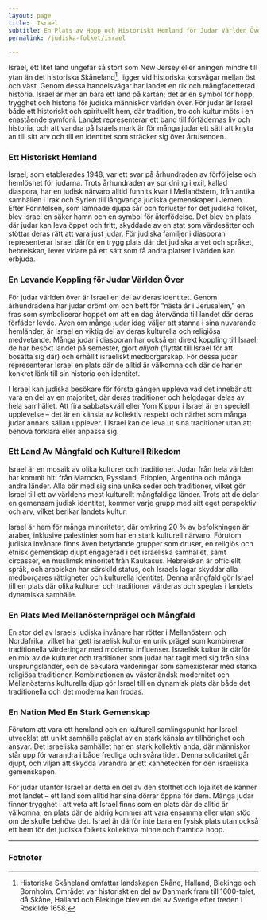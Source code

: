 ```yaml
---
layout: page
title:  Israel
subtitle: En Plats av Hopp och Historiskt Hemland för Judar Världen Över
permalink: /judiska-folket/israel

---
```


Israel, ett litet land ungefär så stort som New Jersey eller aningen mindre till ytan än det historiska Skåneland[^1], ligger vid historiska korsvägar mellan öst och väst. Genom dessa handelsvägar har landet en rik och mångfacetterad historia. Israel är mer än bara ett land på kartan; det är en symbol för hopp, trygghet och historia för judiska människor världen över. För judar är Israel både ett historiskt och spirituellt hem, där tradition, tro och kultur möts i en enastående symfoni. Landet representerar ett band till förfädernas liv och historia, och att vandra på Israels mark är för många judar ett sätt att knyta an till sitt arv och till en identitet som sträcker sig över årtusenden.

### Ett Historiskt Hemland

Israel, som etablerades 1948, var ett svar på århundraden av förföljelse och hemlöshet för judarna. Trots århundraden av spridning i exil, kallad diaspora, har en judisk närvaro alltid funnits kvar i Mellanöstern, från antika samhällen i Irak och Syrien till långvariga judiska gemenskaper i Jemen. Efter Förintelsen, som lämnade djupa sår och förluster för det judiska folket, blev Israel en säker hamn och en symbol för återfödelse. Det blev en plats där judar kan leva öppet och fritt, skyddade av en stat som värdesätter och stöttar deras rätt att vara just judar. För judiska familjer i diasporan representerar Israel därför en trygg plats där det judiska arvet och språket, hebreiskan, lever vidare på ett sätt som få andra platser i världen kan erbjuda.

### En Levande Koppling för Judar Världen Över

För judar världen över är Israel en del av deras identitet. Genom århundradena har judar drömt om och bett för ”nästa år i Jerusalem,” en fras som symboliserar hoppet om att en dag återvända till landet där deras förfäder levde. Även om många judar idag väljer att stanna i sina nuvarande hemländer, är Israel en viktig del av deras kulturella och religiösa medvetande. Många judar i diasporan har också en direkt koppling till Israel; de har besökt landet på semester, gjort *aliyah* (flyttat till Israel för att bosätta sig där) och erhållit israeliskt medborgarskap. För dessa judar representerar Israel en plats där de alltid är välkomna och där de har en konkret länk till sin historia och identitet.

I Israel kan judiska besökare för första gången uppleva vad det innebär att vara en del av en majoritet, där deras traditioner och helgdagar delas av hela samhället. Att fira sabbatskväll eller Yom Kippur i Israel är en speciell upplevelse – det är en känsla av kollektiv respekt och närhet som många judar annars sällan upplever. I Israel kan de leva ut sina traditioner utan att behöva förklara eller anpassa sig.

### Ett Land Av Mångfald och Kulturell Rikedom

Israel är en mosaik av olika kulturer och traditioner. Judar från hela världen har kommit hit: från Marocko, Ryssland, Etiopien, Argentina och många andra länder. Alla bär med sig sina unika seder och traditioner, vilket gör Israel till ett av världens mest kulturellt mångfaldiga länder. Trots att de delar en gemensam judisk identitet, kommer varje grupp med sitt eget perspektiv och arv, vilket berikar landets kultur.

Israel är hem för många minoriteter, där omkring 20 % av befolkningen är araber, inklusive palestinier som har en stark kulturell närvaro. Förutom judiska invånare finns även betydande grupper som druser, en religiös och etnisk gemenskap djupt engagerad i det israeliska samhället, samt circasser, en muslimsk minoritet från Kaukasus. Hebreiskan är officiellt språk, och arabiskan har särskild status, och Israels lagar skyddar alla medborgares rättigheter och kulturella identitet. Denna mångfald gör Israel till en plats där olika kulturer och traditioner värderas och speglas i landets dynamiska samhälle.

### En Plats Med Mellanösternprägel och Mångfald

En stor del av Israels judiska invånare har rötter i Mellanöstern och Nordafrika, vilket har gett israelisk kultur en unik prägel som kombinerar traditionella värderingar med moderna influenser. Israelisk kultur är därför en mix av de kulturer och traditioner som judar har tagit med sig från sina ursprungsländer, och de sekulära värderingar som samexisterar med starka religiösa traditioner. Kombinationen av västerländsk modernitet och Mellanösterns kulturella djup gör Israel till en dynamisk plats där både det traditionella och det moderna kan frodas.

### En Nation Med En Stark Gemenskap

Förutom att vara ett hemland och en kulturell samlingspunkt har Israel utvecklat ett unikt samhälle präglat av en stark känsla av tillhörighet och ansvar. Det israeliska samhället har en stark kollektiv anda, där människor står upp för varandra i både fredliga och svåra tider. Denna solidaritet går djupt, och viljan att skydda varandra är ett kännetecken för den israeliska gemenskapen.

För judar utanför Israel är detta en del av den stolthet och lojalitet de känner mot landet – ett land som alltid har sina dörrar öppna för dem. Många judar finner trygghet i att veta att Israel finns som en plats där de alltid är välkomna, en plats där de aldrig kommer att vara ensamma eller utan stöd om de skulle behöva det. Israel är därför inte bara en fysisk plats utan också ett hem för det judiska folkets kollektiva minne och framtida hopp.

---

### Fotnoter

[^1]: Historiska Skåneland omfattar landskapen Skåne, Halland, Blekinge och Bornholm. Området var historiskt en del av Danmark fram till 1600-talet, då Skåne, Halland och Blekinge blev en del av Sverige efter freden i Roskilde 1658.